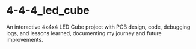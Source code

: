 # 4-4-4_led_cube
An interactive 4x4x4 LED Cube project with PCB design, code, debugging logs, and lessons learned, documenting my journey and future improvements.
